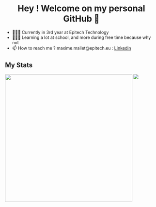<body>
  <h1 align="center"> Hey ! Welcome on my personal GitHub 👋 </h1>
  <ul>
    <li>🧑🏻‍🎓 Currently in 3rd year at Epitech Technology</li>
    <li>👨🏻‍💻 Learning a lot at school, and more during free time because why not
    <li>📫 How to reach me ? maxime.mallet@epitech.eu : <a href="https://www.linkedin.com/in/maxime-mallet-82bb3322a/">Linkedin</a></li>
  </ul>
  
  <h2> My Stats </h2>
  <div>
    <img src="https://github-readme-stats.vercel.app/api?username=MaxAuMax&include_all_commits=true&theme=dracula&show_icons=true"
         align="top"
         width="420">
    <img src="https://github-readme-stats.vercel.app/api/top-langs/?username=MaxAuMax&langs_count=6&theme=dracula&layout=compact"
         align="top">
  </div>
</body>
